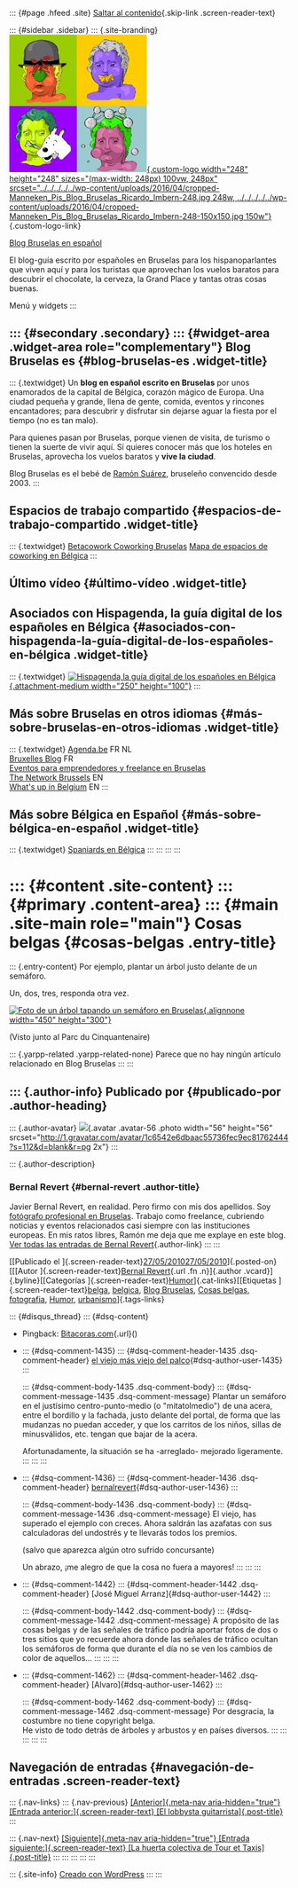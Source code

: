 ::: {#page .hfeed .site}
[Saltar al
contenido](../../../../../index.html?p=2006#content){.skip-link
.screen-reader-text}

::: {#sidebar .sidebar}
::: {.site-branding}
[![](../../../../../wp-content/uploads/2016/04/cropped-Manneken_Pis_Blog_Bruselas_Ricardo_Imbern-248.jpg){.custom-logo
width="248" height="248" sizes="(max-width: 248px) 100vw, 248px"
srcset="../../../../../wp-content/uploads/2016/04/cropped-Manneken_Pis_Blog_Bruselas_Ricardo_Imbern-248.jpg 248w, ../../../../../wp-content/uploads/2016/04/cropped-Manneken_Pis_Blog_Bruselas_Ricardo_Imbern-248-150x150.jpg 150w"}](../../../../../index.html){.custom-logo-link}

[Blog Bruselas en español](../../../../../index.html)

El blog-guía escrito por españoles en Bruselas para los hispanoparlantes
que viven aquí y para los turistas que aprovechan los vuelos baratos
para descubrir el chocolate, la cerveza, la Grand Place y tantas otras
cosas buenas.

Menú y widgets
:::

::: {#secondary .secondary}
::: {#widget-area .widget-area role="complementary"}
Blog Bruselas es {#blog-bruselas-es .widget-title}
----------------

::: {.textwidget}
Un **blog en español escrito en Bruselas** por unos enamorados de la
capital de Bélgica, corazón mágico de Europa. Una ciudad pequeña y
grande, llena de gente, comida, eventos y rincones encantadores; para
descubrir y disfrutar sin dejarse aguar la fiesta por el tiempo (no es
tan malo).

Para quienes pasan por Bruselas, porque vienen de visita, de turismo o
tienen la suerte de vivir aquí. Sí quieres conocer más que los hoteles
en Bruselas, aprovecha los vuelos baratos y **vive la ciudad**.

Blog Bruselas es el bebé de [Ramón Suárez](http://www.ramonsuarez.com),
bruseleño convencido desde 2003.
:::

Espacios de trabajo compartido {#espacios-de-trabajo-compartido .widget-title}
------------------------------

::: {.textwidget}
[Betacowork Coworking Bruselas](http://www.betacowork.com) [Mapa de
espacios de coworking en Bélgica](http://coworkingbelgium.com)
:::

Último vídeo {#último-vídeo .widget-title}
------------

Asociados con Hispagenda, la guía digital de los españoles en Bélgica {#asociados-con-hispagenda-la-guía-digital-de-los-españoles-en-bélgica .widget-title}
---------------------------------------------------------------------

::: {.textwidget}
[![Hispagenda,la guía digital de los españoles en
Bélgica](../../../../../wp-content/uploads/2010/04/Hispagenda-250px.gif "Hispagenda, la guía digital de los españoles en Bélgica"){.attachment-medium
width="250" height="100"}](http://www.hispagenda.com)
:::

Más sobre Bruselas en otros idiomas {#más-sobre-bruselas-en-otros-idiomas .widget-title}
-----------------------------------

::: {.textwidget}
[Agenda.be](http://www.agenda.be) FR NL\
[Bruxelles Blog](http://www.bxlblog.be/) FR\
[Eventos para emprendedores y freelance en
Bruselas](http://www.betacowork.com/events/)\
[The Network
Brussels](http://groups.yahoo.com/group/TheNetworkBrussels/) EN\
[What\'s up in Belgium](http://www.whatsupin.be/) EN
:::

Más sobre Bélgica en Español {#más-sobre-bélgica-en-español .widget-title}
----------------------------

::: {.textwidget}
[Spaniards en Bélgica](http://www.spaniards.es/paises/belgica)
:::
:::
:::
:::

::: {#content .site-content}
::: {#primary .content-area}
::: {#main .site-main role="main"}
Cosas belgas {#cosas-belgas .entry-title}
============

::: {.entry-content}
Por ejemplo, plantar un árbol justo delante de un semáforo.

Un, dos, tres, responda otra vez.

[![Foto de un árbol tapando un semáforo en
Bruselas](http://c.photoshelter.com/img-get/I0000B4j6h4rWNhM/s){.alignnone
width="450"
height="300"}](http://www.photoshelter.com/c/bernalrevert/image/I0000B4j6h4rWNhM)

(Visto junto al Parc du Cinquantenaire)

::: {.yarpp-related .yarpp-related-none}
Parece que no hay ningún artículo relacionado en Blog Bruselas
:::
:::

::: {.author-info}
Publicado por {#publicado-por .author-heading}
-------------

::: {.author-avatar}
![](http://1.gravatar.com/avatar/1c6542e6dbaac55736fec9ec81762444?s=56&d=blank&r=pg){.avatar
.avatar-56 .photo width="56" height="56"
srcset="http://1.gravatar.com/avatar/1c6542e6dbaac55736fec9ec81762444?s=112&d=blank&r=pg 2x"}
:::

::: {.author-description}
### Bernal Revert {#bernal-revert .author-title}

Javier Bernal Revert, en realidad. Pero firmo con mis dos apellidos. Soy
[fotógrafo profesional en Bruselas](http://www.bernalrevert.com).
Trabajo como freelance, cubriendo noticias y eventos relacionados casi
siempre con las instituciones europeas. En mis ratos libres, Ramón me
deja que me explaye en este blog. [Ver todas las entradas de Bernal
Revert](../../../../../index.html?author=30){.author-link}
:::
:::

[[Publicado el
]{.screen-reader-text}[27/05/201027/05/2010](../../../../../index.html?p=2006)]{.posted-on}[[[Autor
]{.screen-reader-text}[Bernal
Revert](../../../../../index.html?author=30){.url .fn .n}]{.author
.vcard}]{.byline}[[Categorías
]{.screen-reader-text}[Humor](../../../../category/humor/index.html)]{.cat-links}[[Etiquetas
]{.screen-reader-text}[belga](../../../../tag/belga/index.html),
[belgica](../../../../tag/belgica/index.html), [Blog
Bruselas](../../../../tag/blog-bruselas/index.html), [Cosas
belgas](../../../../tag/cosas-belgas/index.html),
[fotografia](../../../../tag/fotografia/index.html),
[Humor](../../../../tag/humor/index.html),
[urbanismo](../../../../tag/urbanismo/index.html)]{.tags-links}

::: {#disqus_thread}
::: {#dsq-content}
-   Pingback:
    [Bitacoras.com](http://bitacoras.com/anotaciones/cosas-belgas/9956105){.url}()

-   ::: {#dsq-comment-1435}
    ::: {#dsq-comment-header-1435 .dsq-comment-header}
    [el viejo más viejo del
    palco](http://losviejosdelpalco.blogspot.com){#dsq-author-user-1435}
    :::

    ::: {#dsq-comment-body-1435 .dsq-comment-body}
    ::: {#dsq-comment-message-1435 .dsq-comment-message}
    Plantar un semáforo en el justísimo centro-punto-medio (o
    "mitatolmedio") de una acera, entre el bordillo y la fachada, justo
    delante del portal, de forma que las mudanzas no puedan acceder, y
    que los carritos de los niños, sillas de minusválidos, etc. tengan
    que bajar de la acera.

    Afortunadamente, la situación se ha -arreglado- mejorado
    ligeramente.
    :::
    :::
    :::

-   ::: {#dsq-comment-1436}
    ::: {#dsq-comment-header-1436 .dsq-comment-header}
    [bernalrevert](http://www.bernalrevert.com/blog){#dsq-author-user-1436}
    :::

    ::: {#dsq-comment-body-1436 .dsq-comment-body}
    ::: {#dsq-comment-message-1436 .dsq-comment-message}
    El viejo, has superado el ejemplo con creces. Ahora saldrán las
    azafatas con sus calculadoras del undostrés y te llevarás todos los
    premios.

    (salvo que aparezca algún otro sufrido concursante)

    Un abrazo, ¡me alegro de que la cosa no fuera a mayores!
    :::
    :::
    :::

-   ::: {#dsq-comment-1442}
    ::: {#dsq-comment-header-1442 .dsq-comment-header}
    [José Miguel Arranz]{#dsq-author-user-1442}
    :::

    ::: {#dsq-comment-body-1442 .dsq-comment-body}
    ::: {#dsq-comment-message-1442 .dsq-comment-message}
    A propósito de las cosas belgas y de las señales de tráfico podría
    aportar fotos de dos o tres sitios que yo recuerde ahora donde las
    señales de tráfico ocultan los semáforos de forma que durante el día
    no se ven los cambios de color de aquellos...
    :::
    :::
    :::

-   ::: {#dsq-comment-1462}
    ::: {#dsq-comment-header-1462 .dsq-comment-header}
    [Alvaro]{#dsq-author-user-1462}
    :::

    ::: {#dsq-comment-body-1462 .dsq-comment-body}
    ::: {#dsq-comment-message-1462 .dsq-comment-message}
    Por desgracia, la costumbre no tiene copyright belga.\
    He visto de todo detrás de árboles y arbustos y en países diversos.
    :::
    :::
    :::
:::
:::

Navegación de entradas {#navegación-de-entradas .screen-reader-text}
----------------------

::: {.nav-links}
::: {.nav-previous}
[[Anterior]{.meta-nav aria-hidden="true"} [Entrada
anterior:]{.screen-reader-text} [El lobbysta
guitarrista]{.post-title}](../../../../../index.html?p=1998)
:::

::: {.nav-next}
[[Siguiente]{.meta-nav aria-hidden="true"} [Entrada
siguiente:]{.screen-reader-text} [La huerta colectiva de Tour et
Taxis]{.post-title}](../../../../../index.html?p=2022)
:::
:::
:::
:::
:::

::: {.site-info}
[Creado con WordPress](https://es.wordpress.org/)
:::
:::
